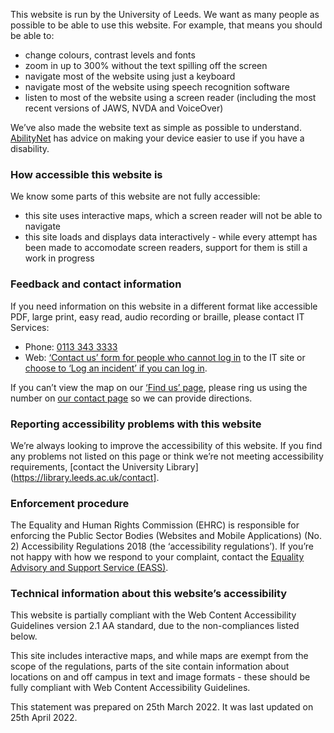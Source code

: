 This website is run by the University of Leeds. We want as many people as possible to be able to use this website. For example, that means you should be able to:

* change colours, contrast levels and fonts
* zoom in up to 300% without the text spilling off the screen
* navigate most of the website using just a keyboard
* navigate most of the website using speech recognition software
* listen to most of the website using a screen reader (including the most recent versions of JAWS, NVDA and VoiceOver)

We’ve also made the website text as simple as possible to understand. [AbilityNet](https://mcmw.abilitynet.org.uk/) has advice on making your device easier to use if you have a disability.

### How accessible this website is

We know some parts of this website are not fully accessible:

* this site uses interactive maps, which a screen reader will not be able to navigate
* this site loads and displays data interactively - while every attempt has been made to accomodate screen readers, support for them is still a work in progress

### Feedback and contact information

If you need information on this website in a different format like accessible PDF, large print, easy read, audio recording or braille, please contact IT Services:

* Phone: <a href="tel:+441133433333" title="Call IT Services">0113 343 3333</a>
* Web: <a href="https://it.leeds.ac.uk/it?id=contact_form">‘Contact us’ form for people who cannot log in</a> to the IT site or <a href="https://it.leeds.ac.uk/nav_to.do?uri=it?id=contact_form">choose to ‘Log an incident’ if you can log in</a>.

If you can’t view the map on our [‘Find us’ page](https://www.leeds.ac.uk/about/doc/find-us), please ring us using the number on [our contact page](https://www.leeds.ac.uk/about/doc/about-contact-us) so we can provide directions.

### Reporting accessibility problems with this website

We’re always looking to improve the accessibility of this website. If you find any problems not listed on this page or think we’re not meeting accessibility requirements, [contact the University Library](https://library.leeds.ac.uk/contact].

### Enforcement procedure

The Equality and Human Rights Commission (EHRC) is responsible for enforcing the Public Sector Bodies (Websites and Mobile Applications) (No. 2) Accessibility Regulations 2018 (the ‘accessibility regulations’). If you’re not happy with how we respond to your complaint, contact the [Equality Advisory and Support Service (EASS)](https://www.equalityadvisoryservice.com/).

### Technical information about this website’s accessibility

This website is partially compliant with the Web Content Accessibility Guidelines version 2.1 AA standard, due to the non-compliances listed below.

This site includes interactive maps, and while maps are exempt from the scope of the regulations, parts of the site contain information about locations on and off campus in text and image formats - these should be fully compliant with Web Content Accessibility Guidelines.

This statement was prepared on 25th March 2022. It was last updated on 25th April 2022.


